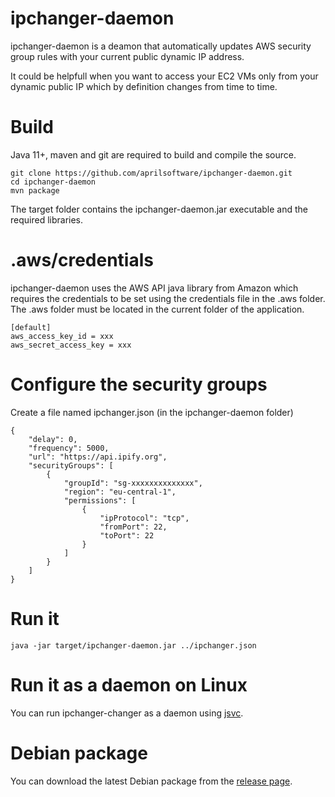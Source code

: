 # ipchanger-daemon

ipchanger-daemon is a deamon that automatically updates AWS security group rules with your current public dynamic IP address.

It could be helpfull when you want to access your EC2 VMs only from your dynamic public IP which by definition changes from time to time.

# Build

Java 11+, maven and git are required to build and compile the source.

    git clone https://github.com/aprilsoftware/ipchanger-daemon.git
    cd ipchanger-daemon
    mvn package

The target folder contains the ipchanger-daemon.jar executable and the required libraries.

# .aws/credentials

ipchanger-daemon uses the AWS API java library from Amazon which requires the credentials to be set using the credentials file in the .aws folder. The .aws folder must be located in the current folder of the application.

    [default]
    aws_access_key_id = xxx
    aws_secret_access_key = xxx

# Configure the security groups

Create a file named ipchanger.json (in the ipchanger-daemon folder)

    {
    	"delay": 0,
    	"frequency": 5000,
    	"url": "https://api.ipify.org",
    	"securityGroups": [
		    {
    			"groupId": "sg-xxxxxxxxxxxxxx",
			    "region": "eu-central-1",
			    "permissions": [
    				{
					    "ipProtocol": "tcp",
					    "fromPort": 22,
					    "toPort": 22
				    }
			    ]
		    }	
	    ]
    }


# Run it

    java -jar target/ipchanger-daemon.jar ../ipchanger.json


# Run it as a daemon on Linux

You can run ipchanger-changer as a daemon using [jsvc](https://commons.apache.org/proper/commons-daemon/jsvc.html).


# Debian package

You can download the latest Debian package from the [release page](https://github.com/aprilsoftware/ipchanger-daemon/releases).

